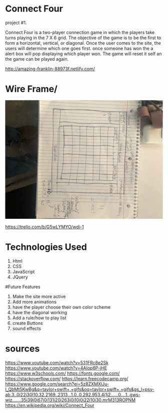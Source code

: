  # Connect Four 

 project #1.

 Connect Four  is a two-player connection game in which the players  take turns playing  in the 7 X 6 grid.  The objective of the game is to be the first to form a horizontal, vertical, or diagonal. Once the user comes to the site, the users will determine which one goes first. 
 once someone has won the a alert box will pop displaying which player won. The game will reset it self an the game can be played again.

http://amazing-franklin-88973f.netlify.com/

# Wire Frame/ 
<img src="images/wireframe.JPG" alt="">

https://trello.com/b/G5wLYMYO/wdi-1

 # Technologies Used 
1. Html
2. CSS
3. JavaScript
4. JQuery

#Future Features
1. Make the site more active
2. Add more animations
4. have the player choose their own color scheme 
5. have the diagonal working
6. Add a rule/how to play list
7. create Buttons
8. sound effects


# sources 
https://www.youtube.com/watch?v=531FRc8e2Sk
https://www.youtube.com/watch?v=4AIop6P-jHE
https://www.w3schools.com/
https://fonts.google.com/
https://stackoverflow.com/
https://learn.freecodecamp.org/
https://www.google.com/search?ei=5z8ZXMXlJu-I_QbMt5KwBg&q=taylor+swift+.+gifs&oq=taylor+swift+.+gifs&gs_l=psy-ab.3..0i22i30l10.32.2169..2313...1.0..0.292.953.4j1j2......0....1..gws-wiz.......35i39j0i67j0i131i20i263j0i10j0i22i10i30.mrM313ROPNM
https://en.wikipedia.org/wiki/Connect_Four